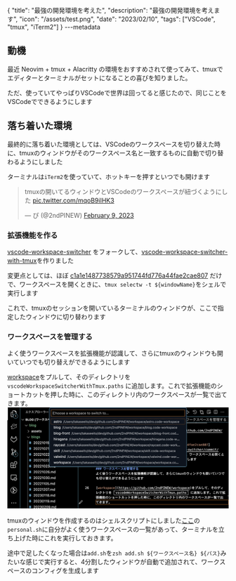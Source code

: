 {
  "title": "最強の開発環境を考えた",
  "description": "最強の開発環境を考えます",
  "icon": "/assets/test.png",
  "date": "2023/02/10",
  "tags": ["VSCode", "tmux", "iTerm2"]
}
---metadata

## 動機
最近 Neovim + tmux + Alacritty の環境をおすすめされて使ってみて、tmuxでエディターとターミナルがセットになることの喜びを知りました。

ただ、使っていてやっぱりVSCodeで世界は回ってると感じたので、同じことをVSCodeでできるようにします

## 落ち着いた環境
最終的に落ち着いた環境としては、VSCodeのワークスペースを切り替えた時に、tmuxのウィンドウがそのワークスペース名と一致するものに自動で切り替わるようにしました

ターミナルは`iTerm2`を使っていて、ホットキーを押すといつでも開けます

<blockquote class="twitter-tweet"><p lang="ja" dir="ltr">tmuxの開いてるウィンドウとVSCodeのワークスペースが紐づくようにした <a href="https://t.co/mqoB9iIHK3">pic.twitter.com/mqoB9iIHK3</a></p>&mdash; ぴ (@2ndPINEW) <a href="https://twitter.com/2ndPINEW/status/1623652864693501952?ref_src=twsrc%5Etfw">February 9, 2023</a></blockquote> <script async src="https://platform.twitter.com/widgets.js" charset="utf-8"></script>

### 拡張機能を作る
[vscode-workspace-switcher](https://github.com/sadesyllas/vscode-workspace-switcher) をフォークして、[vscode-workspace-switcher-with-tmux](https://github.com/2ndPINEW/vscode-workspace-switcher-with-tmux)を作りました

変更点としては、ほぼ [c1a1e1487738579a951744fd776a44fae2cae807](https://github.com/sadesyllas/vscode-workspace-switcher/commit/c1a1e1487738579a951744fd776a44fae2cae807) だけで、ワークスペースを開くときに、`tmux selectw -t ${windowName}`をシェルで実行します

これで、tmuxのセッションを開いているターミナルのウィンドウが、ここで指定したウィンドウに切り替わります

### ワークスペースを管理する
よく使うワークスペースを拡張機能が認識して、さらにtmuxのウィンドウも開いていつでも切り替えができるようにします

[workspace](https://github.com/2ndPINEW/workspace)をプルして、そのディレクトリを `vscodeWorkspaceSwitcherWithTmux.paths` に追加します。これで拡張機能のショートカットを押した時に、このディレクトリ内のワークスペースが一覧で出てきます。
![workspaces](/assets/workspaces.png)

tmuxのウィンドウを作成するのはシェルスクリプトにしました[ここ](https://github.com/2ndPINEW/workspace/tree/master/tmux_layout)の`personal.sh`に自分がよく使うワークスペースの一覧があって、ターミナルを立ち上げた時にこれを実行しておきます。

途中で足したくなった場合は`add.sh`を`zsh add.sh ${ワークスペース名} ${パス}`みたいな感じで実行すると、4分割したウィンドウが自動で追加されて、ワークスペースのコンフィグを生成します